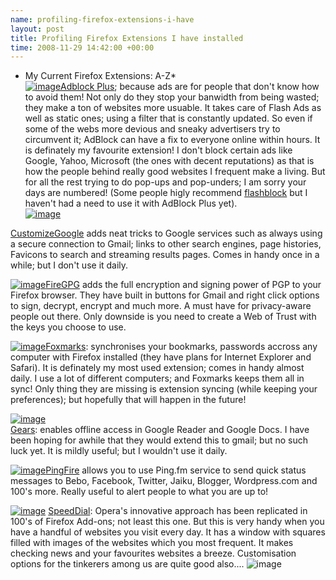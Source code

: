 ```yaml
--- 
name: profiling-firefox-extensions-i-have 
layout: post 
title: Profiling Firefox Extensions I have installed 
time: 2008-11-29 14:42:00 +00:00 
--- 
```


* My Current Firefox Extensions: A-Z*  
[![image](http://4.bp.blogspot.com/_4VvLQrhTX4I/STFVNbiXnSI/AAAAAAAADbc/5R5fcnC-ZP0/s200/74.png)](http://4.bp.blogspot.com/_4VvLQrhTX4I/STFVNbiXnSI/AAAAAAAADbc/5R5fcnC-ZP0/s1600-h/74.png)[Adblock
Plus](https://addons.mozilla.org/en-US/firefox/addon/1865); because ads
are for people that don't know how to avoid them! Not only do they stop
your banwidth from being wasted; they make a ton of websites more
usuable. It takes care of Flash Ads as well as static ones; using a
filter that is constantly updated. So even if some of the webs more
devious and sneaky advertisers try to circumvent it; AdBlock can have a
fix to everyone online within hours. It is definately my favourite
extension! I don't block certain ads like Google, Yahoo, Microsoft (the
ones with decent reputations) as that is how the people behind really
good websites I frequent make a living. But for all the rest trying to
do pop-ups and pop-unders; I am sorry your days are numbered! (Some
people higly recommend
[flashblock](https://addons.mozilla.org/en-US/firefox/addon/433) but I
haven't had a need to use it with AdBlock Plus yet).  
[![image](http://3.bp.blogspot.com/_4VvLQrhTX4I/STFXUVn2yrI/AAAAAAAADbk/oepRKJkjEto/s320/943948800.png)](http://3.bp.blogspot.com/_4VvLQrhTX4I/STFXUVn2yrI/AAAAAAAADbk/oepRKJkjEto/s1600-h/943948800.png)  
  
[CustomizeGoogle](https://addons.mozilla.org/en-US/firefox/addon/743)
adds neat tricks to Google services such as always using a secure
connection to Gmail; links to other search engines, page histories,
Favicons to search and streaming results pages. Comes in handy once in a
while; but I don't use it daily.  
  
  
[![image](http://1.bp.blogspot.com/_4VvLQrhTX4I/STFY84xS6qI/AAAAAAAADbs/IY6CmNknWDw/s320/1226529926.png)](http://1.bp.blogspot.com/_4VvLQrhTX4I/STFY84xS6qI/AAAAAAAADbs/IY6CmNknWDw/s1600-h/1226529926.png)[FireGPG](https://addons.mozilla.org/en-US/firefox/addon/4645)
adds the full encryption and signing power of PGP to your Firefox
browser. They have built in buttons for Gmail and right click options to
sign, decrypt, encrypt and much more. A must have for privacy-aware
people out there. Only downside is you need to create a Web of Trust
with the keys you choose to use.  
  
[![image](http://2.bp.blogspot.com/_4VvLQrhTX4I/STFazehJvqI/AAAAAAAADb8/0RisGjBs9Ms/s320/1206748320.png)](http://2.bp.blogspot.com/_4VvLQrhTX4I/STFazehJvqI/AAAAAAAADb8/0RisGjBs9Ms/s1600-h/1206748320.png)[Foxmarks](https://addons.mozilla.org/en-US/firefox/addon/2410):
synchronises your bookmarks, passwords accross any computer with Firefox
installed (they have plans for Internet Explorer and Safari). It is
definately my most used extension; comes in handy almost daily. I use a
lot of different computers; and Foxmarks keeps them all in sync! Only
thing they are missing is extension syncing (while keeping your
preferences); but hopefully that will happen in the future!   
  
[![image](http://3.bp.blogspot.com/_4VvLQrhTX4I/STFZwyN4iJI/AAAAAAAADb0/s-ak4JWJzz8/s320/logo_153x43.gif)](http://3.bp.blogspot.com/_4VvLQrhTX4I/STFZwyN4iJI/AAAAAAAADb0/s-ak4JWJzz8/s1600-h/logo_153x43.gif)  
[Gears](http://gears.google.com/): enables offline access in Google
Reader and Google Docs. I have been hoping for awhile that they would
extend this to gmail; but no such luck yet. It is mildly useful; but I
wouldn't use it daily.  
  
[![image](http://3.bp.blogspot.com/_4VvLQrhTX4I/STFbT4MEsEI/AAAAAAAADcE/y9w21fgYkXg/s320/1222809990.png)](http://3.bp.blogspot.com/_4VvLQrhTX4I/STFbT4MEsEI/AAAAAAAADcE/y9w21fgYkXg/s1600-h/1222809990.png)[PingFire](https://addons.mozilla.org/en-US/firefox/addon/8365)
allows you to use Ping.fm service to send quick status messages to Bebo,
Facebook, Twitter, Jaiku, Blogger, Wordpress.com and 100's more. Really
useful to alert people to what you are up to!  
  
[![image](http://3.bp.blogspot.com/_4VvLQrhTX4I/STFcMkRRJFI/AAAAAAAADcM/qVzFFrSf5Vc/s320/1187524480.png)](http://3.bp.blogspot.com/_4VvLQrhTX4I/STFcMkRRJFI/AAAAAAAADcM/qVzFFrSf5Vc/s1600-h/1187524480.png)
[SpeedDial](https://addons.mozilla.org/en-US/firefox/addon/4810):
Opera's innovative approach has been replicated in 100's of Firefox
Add-ons; not least this one. But this is very handy when you have a
handful of websites you visit every day. It has a window with squares
filled with images of the websites which you most frequent. It makes
checking news and your favourites websites a breeze. Customisation
options for the tinkerers among us are quite good also....
![image](https://blogger.googleusercontent.com/tracker/7231752728434532377-5148415551259947751?l=neil.grogan.ie)
